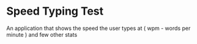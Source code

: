 # Speed Typing Test
An application that shows the speed the user types at ( wpm - words per minute ) and few other stats
